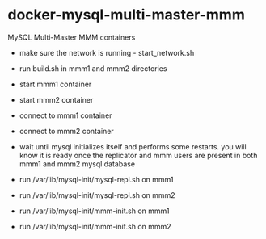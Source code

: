 # docker-mysql-multi-master-mmm
MySQL Multi-Master MMM containers

- make sure the network is running - start_network.sh


- run build.sh in mmm1 and mmm2 directories

- start mmm1 container
- start mmm2 container


- connect to mmm1 container
- connect to mmm2 container


- wait until mysql initializes itself and performs some restarts.  you will know it is ready once the replicator and mmm users are present in both mmm1 and mmm2 mysql database


- run /var/lib/mysql-init/mysql-repl.sh on mmm1
- run /var/lib/mysql-init/mysql-repl.sh on mmm2


- run /var/lib/mysql-init/mmm-init.sh on mmm1
- run /var/lib/mysql-init/mmm-init.sh on mmm2
